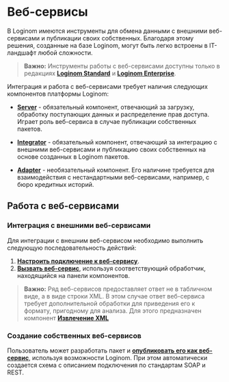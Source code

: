# Веб-сервисы

В Loginom имеются инструменты для обмена данными с внешними веб-сервисами и публикации своих собственных. Благодаря этому решения, созданные на базе Loginom, могут быть легко встроены в IT-ландшафт любой сложности.

> **Важно:** Инструменты работы с веб-сервисами доступны только в редакциях **[Loginom Standard](https://loginom.ru/platform/pricing#edition-standard)** и **[Loginom Enterprise](https://loginom.ru/platform/pricing#edition-enterprise)**.

Интеграция и работа с веб-сервисами требует наличия следующих компонентов платформы Loginom:

* **[Server](https://loginom.ru/platform/pricing#component-server)** - обязательный компонент, отвечающий за загрузку, обработку поступающих данных и распределение прав доступа. Играет роль веб-сервиса в случае публикации собственных пакетов.

* **[Integrator](https://loginom.ru/platform/pricing#component-integrator)** - обязательный компонент, отвечающий за интеграцию с внешними веб-сервисами и публикацию своих собственных на основе созданных в Loginom пакетов.

* **[Adapter](https://loginom.ru/platform/pricing#component-adapter)** - необязательный компонент. Его наличине требуется для взаимодействия с нестандартными веб-сервисами, например, с бюро кредитных историй.

## Работа с веб-сервисами

### Интеграция с внешними веб-сервисами

Для интеграции с внешним веб-сервисом необходимо выполнить следующую последовательность действий:

1. **[Настроить подключение к веб-сервису](../../integration/web-services/connecting-web-service.md)**.
2. **[Вызвать веб-сервис](../../integration/web-services/calling-web-service.md)**, используя соответствующий обработчик, находящийся на панели компонентов.

> **Важно:** Ряд веб-сервисов предоставляет ответ не в табличном виде, а в виде строки XML. В этом случае ответ веб-сервиса требует дополнительной обработки для приведения его к формату, пригодному для анализа. Для этого предназначен компонент **[Извлечение XML](../../integration/web-services/extracting-xml.md)** 

### Создание собственных веб-сервисов

Пользователь может разработать пакет и **[опубликовать его как веб-сервис](../../integration/web-services/publishing-web-service.md)**, используя возможности Loginom. При этом автоматически создается схема с описанием подключения по стандартам SOAP и REST. 
